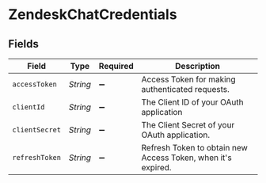 # ZendeskChatCredentials


## Fields

| Field                                                        | Type                                                         | Required                                                     | Description                                                  |
| ------------------------------------------------------------ | ------------------------------------------------------------ | ------------------------------------------------------------ | ------------------------------------------------------------ |
| `accessToken`                                                | *String*                                                     | :heavy_minus_sign:                                           | Access Token for making authenticated requests.              |
| `clientId`                                                   | *String*                                                     | :heavy_minus_sign:                                           | The Client ID of your OAuth application                      |
| `clientSecret`                                               | *String*                                                     | :heavy_minus_sign:                                           | The Client Secret of your OAuth application.                 |
| `refreshToken`                                               | *String*                                                     | :heavy_minus_sign:                                           | Refresh Token to obtain new Access Token, when it's expired. |